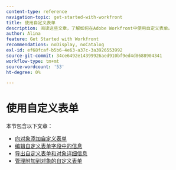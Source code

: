 ```yaml
---
content-type: reference
navigation-topic: get-started-with-workfront
title: 使用自定义表单
description: 阅读这些文章，了解如何在Adobe Workfront中使用自定义表单。
author: Alina
feature: Get Started with Workfront
recommendations: noDisplay, noCatalog
exl-id: ef68fcaf-b5b6-4e63-a37c-3a3926553992
source-git-commit: 34ce6492e14399926aed910bf9ed4d8688904341
workflow-type: tm+mt
source-wordcount: '53'
ht-degree: 0%

---
```


# 使用自定义表单

本节包含以下文章：

* [向对象添加自定义表单](../../workfront-basics/work-with-custom-forms/add-a-custom-form-to-an-object.md)
* [编辑自定义表单字段中的信息](../../workfront-basics/work-with-custom-forms/edit-custom-forms.md)
* [导出自定义表单和对象详细信息](../../workfront-basics/work-with-custom-forms/export-custom-forms-details.md)
* [管理附加到对象的自定义表单](../../workfront-basics/work-with-custom-forms/manage-custom-forms-attached-to-objects.md)
